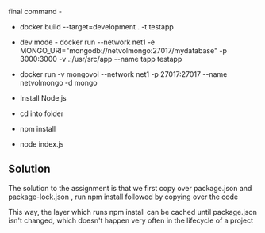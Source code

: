 final command - 

 - docker build --target=development . -t testapp 

 - dev mode - docker run --network net1 -e MONGO_URI="mongodb://netvolmongo:27017/mydatabase" -p 3000:3000 -v .:/usr/src/app --name tapp testapp

 - docker run -v mongovol --network net1 -p 27017:27017 --name netvolmongo -d mongo

 - Install Node.js
 - cd into folder
 - npm install
 - node index.js


## Solution
The solution to the assignment is that we first copy over package.json and package-lock.json , run npm install followed by copying over the code

This way, the layer which runs npm install can be cached until package.json isn't changed, which doesn't happen very often in the lifecycle of a project
